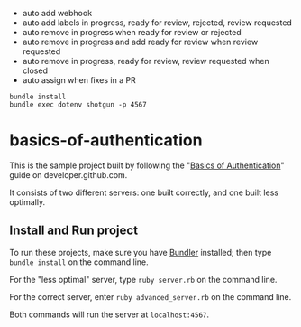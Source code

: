 
- auto add webhook
- auto add labels in progress, ready for review, rejected, review requested
- auto remove in progress when ready for review or rejected
- auto remove in progress and add ready for review when review requested
- auto remove in progress, ready for review, review requested when closed
- auto assign when fixes in a PR

```shell
bundle install
bundle exec dotenv shotgun -p 4567
```

# basics-of-authentication

This is the sample project built by following the "[Basics of Authentication][basics of auth]"
guide on developer.github.com.

It consists of two different servers: one built correctly, and one built less optimally.

## Install and Run project

To run these projects, make sure you have [Bundler][bundler] installed; then type
`bundle install` on the command line.

For the "less optimal" server, type `ruby server.rb` on the command line.

For the correct server, enter `ruby advanced_server.rb` on the command line.

Both commands will run the server at `localhost:4567`.

[basics of auth]: http://developer.github.com/guides/basics-of-authentication/
[bundler]: http://gembundler.com/
